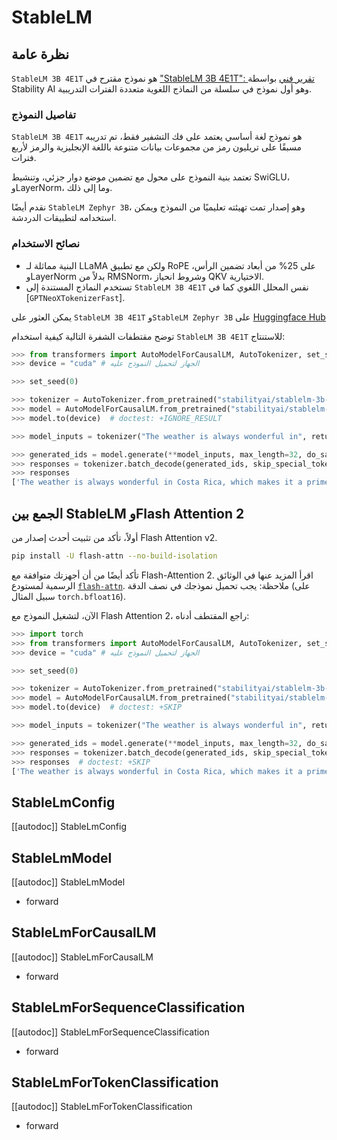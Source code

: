 # StableLM

## نظرة عامة
`StableLM 3B 4E1T` هو نموذج مقترح في ["StableLM 3B 4E1T": تقرير فني](https://stability.wandb.io/stability-llm/stable-lm/reports/StableLM-3B-4E1T--VmlldzoyMjU4?accessToken=u3zujipenkx5g7rtcj9qojjgxpconyjktjkli2po09nffrffdhhchq045vp0wyfo) بواسطة Stability AI وهو أول نموذج في سلسلة من النماذج اللغوية متعددة الفترات التدريبية.

### تفاصيل النموذج
`StableLM 3B 4E1T` هو نموذج لغة أساسي يعتمد على فك التشفير فقط، تم تدريبه مسبقًا على تريليون رمز من مجموعات بيانات متنوعة باللغة الإنجليزية والرمز لأربع فترات.

تعتمد بنية النموذج على محول مع تضمين موضع دوار جزئي، وتنشيط SwiGLU، وLayerNorm، وما إلى ذلك.

نقدم أيضًا `StableLM Zephyr 3B`، وهو إصدار تمت تهيئته تعليميًا من النموذج ويمكن استخدامه لتطبيقات الدردشة.

### نصائح الاستخدام
- البنية مماثلة لـ LLaMA ولكن مع تطبيق RoPE على 25% من أبعاد تضمين الرأس، وLayerNorm بدلاً من RMSNorm، وشروط انحياز QKV الاختيارية.
- تستخدم النماذج المستندة إلى `StableLM 3B 4E1T` نفس المحلل اللغوي كما في [`GPTNeoXTokenizerFast`].

يمكن العثور على `StableLM 3B 4E1T` و`StableLM Zephyr 3B` على [Huggingface Hub](https://huggingface.co/stabilityai)

توضح مقتطفات الشفرة التالية كيفية استخدام `StableLM 3B 4E1T` للاستنتاج:

```python
>>> from transformers import AutoModelForCausalLM, AutoTokenizer, set_seed
>>> device = "cuda" # الجهاز لتحميل النموذج عليه

>>> set_seed(0)

>>> tokenizer = AutoTokenizer.from_pretrained("stabilityai/stablelm-3b-4e1t")
>>> model = AutoModelForCausalLM.from_pretrained("stabilityai/stablelm-3b-4e1t")
>>> model.to(device)  # doctest: +IGNORE_RESULT

>>> model_inputs = tokenizer("The weather is always wonderful in", return_tensors="pt").to(model.device)

>>> generated_ids = model.generate(**model_inputs, max_length=32, do_sample=True)
>>> responses = tokenizer.batch_decode(generated_ids, skip_special_tokens=True)
>>> responses
['The weather is always wonderful in Costa Rica, which makes it a prime destination for retirees. That’s where the Pensionado program comes in, offering']
```

## الجمع بين StableLM وFlash Attention 2
أولاً، تأكد من تثبيت أحدث إصدار من Flash Attention v2.

```bash
pip install -U flash-attn --no-build-isolation
```

تأكد أيضًا من أن أجهزتك متوافقة مع Flash-Attention 2. اقرأ المزيد عنها في الوثائق الرسمية لمستودع [`flash-attn`](https://github.com/Dao-AILab/flash-attention). ملاحظة: يجب تحميل نموذجك في نصف الدقة (على سبيل المثال `torch.bfloat16`).

الآن، لتشغيل النموذج مع Flash Attention 2، راجع المقتطف أدناه:

```python
>>> import torch
>>> from transformers import AutoModelForCausalLM, AutoTokenizer, set_seed
>>> device = "cuda" # الجهاز لتحميل النموذج عليه

>>> set_seed(0)

>>> tokenizer = AutoTokenizer.from_pretrained("stabilityai/stablelm-3b-4e1t")
>>> model = AutoModelForCausalLM.from_pretrained("stabilityai/stablelm-3b-4e1t", torch_dtype=torch.bfloat16, attn_implementation="flash_attention_2")  # doctest: +SKIP
>>> model.to(device)  # doctest: +SKIP

>>> model_inputs = tokenizer("The weather is always wonderful in", return_tensors="pt").to(model.device)

>>> generated_ids = model.generate(**model_inputs, max_length=32, do_sample=True)  # docticast: +SKIP
>>> responses = tokenizer.batch_decode(generated_ids, skip_special_tokens=True)  # doctest: +SKIP
>>> responses  # doctest: +SKIP
['The weather is always wonderful in Costa Rica, which makes it a prime destination for retirees. That’s where the Pensionado program comes in, offering']
```

## StableLmConfig
[[autodoc]] StableLmConfig

## StableLmModel
[[autodoc]] StableLmModel
- forward

## StableLmForCausalLM
[[autodoc]] StableLmForCausalLM
- forward

## StableLmForSequenceClassification
[[autodoc]] StableLmForSequenceClassification
- forward

## StableLmForTokenClassification
[[autodoc]] StableLmForTokenClassification
- forward